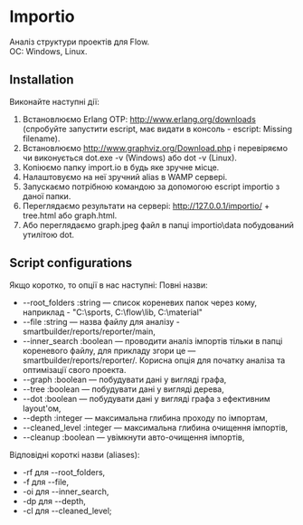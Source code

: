 # Importio
Аналіз структури проектів для Flow.<br>
ОС: Windows, Linux.

## Installation
Виконайте наступні дії:
1. Встановлюємо Erlang OTP: http://www.erlang.org/downloads (спробуйте запустити escript, має видати в консоль - escript: Missing filename).
2. Встановлюємо http://www.graphviz.org/Download.php і перевіряємо чи виконується dot.exe -v (Windows) або dot -v (Linux).
2. Копіюємо папку import.io в будь яке зручне місце.
3. Налаштовуємо на неї зручний alias в WAMP сервері.
4. Запускаємо потрібною командою за допомогою escript importio з даної папки.
5. Переглядаємо результати на сервері:
  http://127.0.0.1/importio/ + tree.html або graph.html.
6. Або переглядаємо graph.jpeg файл в папці importio\data побудований утилітою dot.

## Script configurations

Якщо коротко, то опції в нас наступні:
Повні назви:
* --root_folders :string — список кореневих папок через кому, наприклад - "C:\sports, C:\flow\lib, C:\material"
* --file :string —  назва файлу для аналізу - smartbuilder/reports/reporter/main, 
* --inner_search :boolean — проводити аналіз імпортів тільки в папці кореневого файлу, для 	прикладу згори це — smartbuilder/reports/reporter/. Корисна опція для початку аналіза та оптимізації свого проекта.
* --graph :boolean — побудувати дані у вигляді графа,
* --tree :boolean — побудувати дані у вигляді дерева,
* --dot :boolean — побудувати дані у вигляді графа з ефективним layout'ом,
* --depth :integer — максимальна глибина проходу по імпортам,
* --cleaned_level :integer — максимальна глибина очищення імпортів,
* --cleanup :boolean — увімкнути авто-очищення імпортів,

Відповідні короткі назви (aliases):
* -rf для --root_folders,
* -f  для --file,
* -oi для --inner_search,
* -dp для --depth,
* -cl для --cleaned_level;
